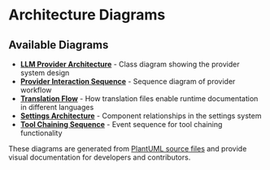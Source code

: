 # Architecture Diagrams

## Available Diagrams

- **[LLM Provider Architecture](./llm_provider_architecture.svg)** - Class diagram showing the provider system design
- **[Provider Interaction Sequence](./provider_interaction_sequence.svg)** - Sequence diagram of provider workflow
- **[Translation Flow](./i18n_translation_flow.svg)** - How translation files enable runtime documentation in different languages
- **[Settings Architecture](./settings_components_architecture.svg)** - Component relationships in the settings system
- **[Tool Chaining Sequence](./tool_chaining_events_sequence_v2.svg)** - Event sequence for tool chaining functionality

These diagrams are generated from [PlantUML source files](../puml/) and provide visual documentation for developers and contributors.
